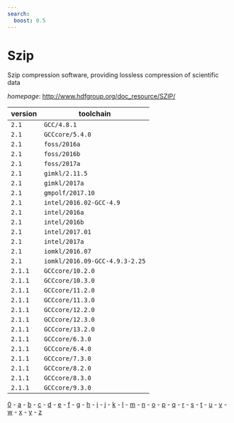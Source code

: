 ```yaml
---
search:
  boost: 0.5
---
```

# Szip

Szip compression software, providing lossless compression of scientific data

*homepage*: <http://www.hdfgroup.org/doc_resource/SZIP/>

version | toolchain
--------|----------
``2.1`` | ``GCC/4.8.1``
``2.1`` | ``GCCcore/5.4.0``
``2.1`` | ``foss/2016a``
``2.1`` | ``foss/2016b``
``2.1`` | ``foss/2017a``
``2.1`` | ``gimkl/2.11.5``
``2.1`` | ``gimkl/2017a``
``2.1`` | ``gmpolf/2017.10``
``2.1`` | ``intel/2016.02-GCC-4.9``
``2.1`` | ``intel/2016a``
``2.1`` | ``intel/2016b``
``2.1`` | ``intel/2017.01``
``2.1`` | ``intel/2017a``
``2.1`` | ``iomkl/2016.07``
``2.1`` | ``iomkl/2016.09-GCC-4.9.3-2.25``
``2.1.1`` | ``GCCcore/10.2.0``
``2.1.1`` | ``GCCcore/10.3.0``
``2.1.1`` | ``GCCcore/11.2.0``
``2.1.1`` | ``GCCcore/11.3.0``
``2.1.1`` | ``GCCcore/12.2.0``
``2.1.1`` | ``GCCcore/12.3.0``
``2.1.1`` | ``GCCcore/13.2.0``
``2.1.1`` | ``GCCcore/6.3.0``
``2.1.1`` | ``GCCcore/6.4.0``
``2.1.1`` | ``GCCcore/7.3.0``
``2.1.1`` | ``GCCcore/8.2.0``
``2.1.1`` | ``GCCcore/8.3.0``
``2.1.1`` | ``GCCcore/9.3.0``

[0](../0/index.md) - [a](../a/index.md) - [b](../b/index.md) - [c](../c/index.md) - [d](../d/index.md) - [e](../e/index.md) - [f](../f/index.md) - [g](../g/index.md) - [h](../h/index.md) - [i](../i/index.md) - [j](../j/index.md) - [k](../k/index.md) - [l](../l/index.md) - [m](../m/index.md) - [n](../n/index.md) - [o](../o/index.md) - [p](../p/index.md) - [q](../q/index.md) - [r](../r/index.md) - [s](../s/index.md) - [t](../t/index.md) - [u](../u/index.md) - [v](../v/index.md) - [w](../w/index.md) - [x](../x/index.md) - [y](../y/index.md) - [z](../z/index.md)

